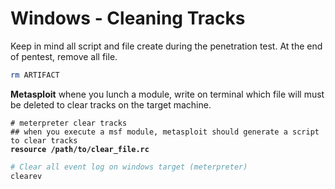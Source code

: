# Windows - Cleaning Tracks

Keep in mind all script and file create during the penetration test. At the end of pentest, remove all file.

```bash
rm ARTIFACT
```

**Metasploit** whene you lunch a module, write on terminal which file will must be deleted to clear tracks on the target machine.

<pre class="language-bash"><code class="lang-bash"># meterpreter clear tracks
## when you execute a msf module, metasploit should generate a script to clear tracks
<strong>resource /path/to/clear_file.rc
</strong></code></pre>

```bash
# Clear all event log on windows target (meterpreter)
clearev
```
